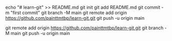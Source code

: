 echo "# learn-git" >> README.md
git init
git add README.md
git commit -m "first commit"
git branch -M main
git remote add origin https://github.com/painttmtbp/learn-git.git
git push -u origin main

git remote add origin https://github.com/painttmtbp/learn-git.git
git branch -M main
git push -u origin main